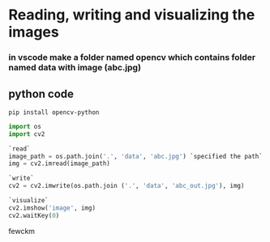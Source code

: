 # Reading, writing and visualizing the images

### in vscode make a folder named opencv which contains folder named data with image (abc.jpg)

## python code
`pip install opencv-python`

```python
import os
import cv2

`read`
image_path = os.path.join('.', 'data', 'abc.jpg') `specified the path`
img = cv2.imread(image_path)

`write`
cv2 = cv2.imwrite(os.path.join ('.', 'data', 'abc_out.jpg'), img)

`visualize`
cv2.imshow('image', img)
cv2.waitKey(0)
```

fewckm
